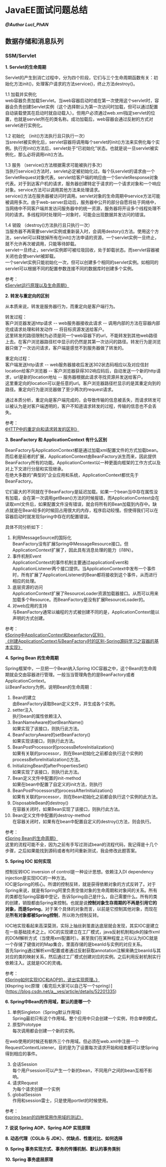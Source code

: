 # JavaEE面试问题总结

##### @Author LucI_PhAN

## 数据存储和消息队列

### SSM/Servlet

**1. Servlet的生命周期**

Servlet的产生到消亡过程中，分为四个阶段，它们与三个生命周期函数有关：初始化方法init()，处理客户请求的方法service()，终止方法destroy()。

1.1 加载并实例化  
web容器负责加载Servlet。当web容器启动时或在第一次使用这个servlet时，容器会负责创建Servlet实例（这个选择默认为第一次访问时加载，但可以通过配置自动装载使其在启动时就自动载入）。但用户必须通过web.xml指定servlet的位置，也就是servlet所在的类名称。成功加载后，web容器会通过反射的方式对servlet进行实例化。

1.2 初始化 （init()方法执行且只执行一次）  
当srevlet被实例化后，servlet容器将调用每个servlet的init()方法来实例化每个实例。执行完init()方法后，servlet处于“已初始化”状态。也就是说一旦servlet被实例化，那么必将调用init()方法。

1.3 服务 （service()方法根据需求可能被执行多次）  
当执行service()方法时，servlet必定被初始化过。每个队servlet的请求由一个ServletRequest对象代表。servlet给客户端的响应由一个ServletResponse对象代表。对于到达客户机的请求，服务器创建特定于请求的一个请求对象和一个响应对象。service方法可以调用其他方法来处理请求。  
service()方法在服务器被访问时调用。servlet对象的生命周期中service方法可能被调用多次。由于web-server启动后，服务器中公开的部分自愿将处于网络中，当网络中不同客户端并发访问服务器中的统一资源，服务器将开设多个线程处理不同的请求。多线程同时处理同一对象时，可能会出现数据并发访问的错误。  

1.4 销毁 （destroy()方法执行且只执行一次）  
当服务器不再需要servlet实例或重新装入时，会调用destory()方法。使用这个方法，servlet可以释放掉所有在init()方法申请的资源。一个servlet实例一旦终止，就不允许再次被调用，只能等待卸载。  
servlet一旦终止，servlet实例即可被垃圾回收，处于卸载状态。而servlet容器被关闭也会使servlet被卸载。  
一个servlet实例只能初始化一次，但可以创建多个相同的servlet实例。如相同的servlet可以根据不同的配置参数连接不同的数据库时创建多个实例。

参考：  
[《Servlet运行原理以及生命周期》](https://www.cnblogs.com/fifiyong/p/6390805.html)

**2. 转发与重定向的区别**

从本质来说，转发是服务器行为，而重定向是客户端行为。

转发过程：  
客户浏览器发送http请求 -- web服务器接收此请求 -- 调用内部的方法在容器内部完成请求处理和转发动作 -- 将目标资源发送给客户。  
这里转发的路径限制为必须是同一个web容器下的url，不能转发到其他web路径上去。在客户浏览器路径栏中显示的仍然是其第一次访问的路径。转发行为是浏览器只做了一次访问请求，客户端是感觉不到服务器做了转发的。  

重定向过程：  
客户端发送http请求 -- web服务器接收后发送302状态码相应以及对应信封location给客户浏览器 -- 客户浏览器获得302响应码后，自动发送一个新的http请求，url是新的location地址 -- 服务器根据此请求寻找资源并发送给客户。  
这里重定向的location可以是任意的url。客户浏览器路径栏显示的是其重定向到的路径。重定向行为是浏览器做了至少两次的request请求。

通过本质分析，重定向是客户端完成的，会导致传输的信息被丢失，而请求转发可以被认为是对客户端透明的，客户不知道请求转发的过程，传输的信息也不会丢失。

参考：  
[《HTTP中的重定向和请求转发的区别》](https://blog.csdn.net/meiyalei/article/details/2129120)

**3. BeanFactory 和 ApplicationContext 有什么区别**

BeanFactory与ApplicationContext都是通过加载xml配置文件的方式加载bean。而后者是前者的扩展，ApplicationContext由BeanFactory派生而来，因此提供BeanFactory所有的功能。ApplicationContext以一种更面向框架的工作方式以及对上下文进行分层和实现继承。  
在绝大多数的“典型的”企业应用和系统，ApplicationContext都优先于BeanFactory。  

它们最大的不同就在于BeanFactory是延迟加载。如果一个bean当中存在属性没有加载，会在第一次调用getBean()方法的时候报错，而ApplicationContext会在读取xml文件后，如果配置文件没有错误，就会将所有的Bean加载到内存中。缺点就是在Bean较多的时候回占用很大的内存，程序启动较慢。但使得我们可以在容器启动时就发现Spring中存在的配置错误。

具体不同分析如下：  
1. 利用MessageSource的国际化  
BeanFactory没有扩展Spring中MessageResource接口。但ApplicationContext扩展了，因此具有消息处理的能力（i18N）。
2. 事件机制Event  
ApplicationContext的事件机制主要通过applicationEvent和ApplicationListener两个接口提供。当ApplicationContext中发布一个事件时，所有扩展了ApplicationListener的Bean都将接收到这个事件，从而进行相应的处理。
3. 底层资源的访问  
ApplicationContext扩展了ResourceLoader资源加载器接口。从而可以用来加载多个Resource。而BeanFactory是没有扩展ResourceLoader的。
4. 对web应用的支持  
与BeanFactory通常以编程的方式被创建不同的是，ApplicationContext能以声明的方式创建。

参考：  
[《Spring中ApplicationContext和beanfactory区别》](https://blog.csdn.net/hi_kevin/article/details/7325554)  
[《创建ApplicationContext与BeanFactory时的区别-Spring源码学习之容器的基本实现》](https://www.cnblogs.com/yuanmiemie/p/6812163.html)

**4. Spring Bean 的生命周期**

Spring框架中，一旦把一个Bean纳入Spring IOC容器之中，这个Bean的生命周期就会交由容器进行管理。一般当当管理角色的是BeanFactory或者ApplicationContext。  
以BeanFactory为例，说明Bean的生命周期：  
1. Bean的建立  
由BeanFactory读取Bean定义文件，并生成各个实例。
2. setter注入  
执行bean的属性依赖注入
3. BeanNameAware的setBeanName()  
如果实现了该接口，则执行此方法。
4. BeanFactoryAware的setBeanFactory()  
如果实现该接口，则执行此方法。
5. BeanPostProcessor的processBeforeInitialization()  
如果有关联的processor，则在Bean初始化之前都会执行这个实例的processBeforeInitialization()方法。
6. InitializingBean的afterPropertiesSet()  
如果实现了该接口，则执行此方法。
7. Bean定义文件中配置的init-method  
如果在bean中配置了自定义的init方法，则执行
8. BeanPostProcessors的processAfterInitialization()  
如果有关联的processor，则在Bean初始化之前都会执行这个实例的此方法。
9. DisposableBean的destroy()  
在容器关闭时，如果Bean实现了该接口，则执行此方法。
10. Bean定义文件中配置的destroy-method   
在容器关闭时，如果有在bean中配置自定义的destroy()方法，则会执行。

参考：  
[《Spring Bean的生命周期》](https://www.cnblogs.com/redcool/p/6397398.html)   
这里的流程可能不全，因为之前有手写过测试bean的流程代码，我记得是十几个步骤，之后如果能找到源码或者有时间重新测试，我会修改此题答案。

**5. Spring IOC 如何实现**

控制反转IOC inversion of control是一种设计思想。依赖注入DI dependency injection是实现IOC的一种方法。  
IOC是Spring的核心。所谓的控制反转，就是获得依赖对象的方式反转了。对于Spring来说，就是有Spring阿里负责空值对象的生命周期和对象间的关系。所有的类都在Spring容器中登记，告诉Spring自己是什么，自己需要什么。所有的类的创建，销毁都由Spring来控制。也就是说**控制对象生存周期的不再是引用它的对象，而是Spring**。对于某个具体的对象而言，以前是它控制其他对象，而现在是**所有对象都被Spring控制**，所以称为控制反转。

IOC地实现看起来高深莫测，实际上抽丝剥茧直达底层就会发现，其实IOC是建立在一些基础技术之上。IOC的实现建立在工厂模式，java反射机制和jdk的操作xml的DOM解析方式（当使用xml配置时）。甚至我们在某种程度上可以认为IOC就是一个存储了键值对的Map集合，里面存储的是beanId与实例的对应关系。  
首先Spring通过解析xml配置或者通过反射获取annotation注解来确立beanId与其对应的类的映射关系，然后通过工厂模式创建对应的实例。之后利用反射机制实行依赖注入。这就是IOC的灵魂。

参考：  
[《Spring如何实现IOC和AOP的，说出实现原理。》](https://www.cnblogs.com/dangjunhui/p/5473800.html)  
[《》spring ioc原理（看完后大家可以自己写一个spring）] (https://blog.csdn.net/a__yes/article/details/52201335)

**6. Spring中Bean的作用域，默认的是哪一个**

1. 单例Singleton（Spring默认作用域）  
Spring最初只有这个作用域。整个应用中只会创建一个实例，符合单例模式。
2. 原型Prototype  
每次调用都会创建一个新的实例。

在web使用的时候还有额外三个作用域。但必须在web.xml中注册一个RequestContextListener。目的是为了设置每次请求开始和结束都可以使Spring得到相应的事件。

3. 会话Session  
每个用户session可以产生一个新的bean，不同用户之间的bean互相不影响。
4. 请求Request  
为每个请求创建一个实例
5. globalSession  
作用和session雷士，只是使用portlet的时候使用。

参考：  
[《spring bean的四种常用作用域的测试》](http://gaddma.iteye.com/blog/2037038)

**7. 说说 Spring AOP、Spring AOP 实现原理**

**8. 动态代理（CGLib 与 JDK）、优缺点、性能对比、如何选择**

**9. Spring 事务实现方式、事务的传播机制、默认的事务类别**

**10. Spring 事务底层原理**
